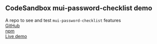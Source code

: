 ## CodeSandbox mui-password-checklist demo

A repo to see and test `mui-password-checklist` features
<br />
[GitHub](https://github.com/tiavina-mika/mui-password-checklist)
<br />
[npm](https://www.npmjs.com/package/mui-password-checklist)
<br />
[Live demo](https://mui-password-checklist.netlify.app)

